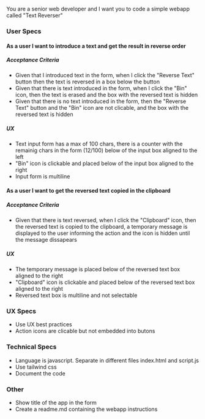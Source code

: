 You are a senior web developer and I want you to code a simple webapp called "Text Reverser"

###  User Specs
#### As a user I want to introduce a text and get the result in reverse order
##### Acceptance Criteria
- Given that I introduced text in the form, when I click the "Reverse Text" button then the text is reversed in a box below the button
- Given that there is text introduced in the form, when I click the "Bin" icon, then the text is erased and the box with the reversed text is hidden
- Given that there is no text introduced in the form, then the "Reverse Text" button and the "Bin" icon are not clicable, and the box with the reversed text is hidden
##### UX
- Text input form has a max of 100 chars, there is a counter with the remainig chars in the form (12/100) below of the input box aligned to the left
- "Bin" icon is clickable and placed below of the input box aligned to the right
- Input form is multiline

#### As a user I want to get the reversed text copied in the clipboard
##### Acceptance Criteria
- Given that there is text reversed, when I click the "Clipboard" icon, then the reversed text is copied to the clipboard, a temporary message is displayed to the user informing the action and the icon is hidden until the message dissapears

##### UX
- The temporary message is placed below of the reversed text box aligned to the right
- "Clipboard" icon is clickable and placed below of the reversed text box aligned to the right
- Reversed text box is multiline and not selectable

### UX Specs
- Use UX best practices
- Action icons are clicable but not embedded into butons

### Technical Specs
- Language is javascript. Separate in different files index.html and script.js
- Use tailwind css
- Document the code

### Other
- Show title of the app in the form
- Create a readme.md containing the webapp instructions
